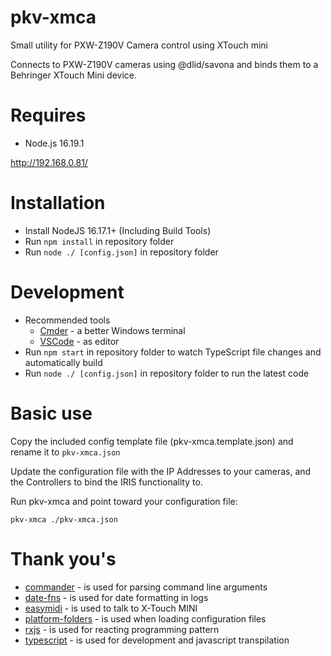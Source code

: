 # pkv-xmca

Small utility for PXW-Z190V Camera control using XTouch mini

Connects to PXW-Z190V cameras using @dlid/savona and binds them to a Behringer XTouch Mini device.

# Requires 

- Node.js 16.19.1


http://192.168.0.81/
# Installation 

- Install NodeJS 16.17.1+ (Including Build Tools)
- Run `npm install` in repository folder
- Run `node ./ [config.json]` in repository folder

# Development

- Recommended tools
  - [Cmder]([Cmder](https://cmder.app/)) - a better Windows terminal
  - [VSCode](https://code.visualstudio.com/) - as editor
- Run `npm start` in repository folder to watch TypeScript file changes and automatically build
- Run `node ./ [config.json]` in repository folder to run the latest code

# Basic use

Copy the included config template file (pkv-xmca.template.json) and rename it to `pkv-xmca.json`

Update the configuration file with the IP Addresses to your cameras, and the Controllers to bind the IRIS functionality to.

Run pkv-xmca and point toward your configuration file:

    pkv-xmca ./pkv-xmca.json


# Thank you's

- [commander](https://www.npmjs.com/package/commander) - is used for parsing command line arguments
- [date-fns](https://www.npmjs.com/package/date-fns) - is used for date formatting in logs
- [easymidi](https://www.npmjs.com/package/easymidi) - is used to talk to X-Touch MINI
- [platform-folders](https://www.npmjs.com/package/platform-folders) - is used when loading configuration files
- [rxjs](https://www.npmjs.com/package/rxjs) - is used for reacting programming pattern
- [typescript](https://www.npmjs.com/package/typescript) - is used for development and javascript transpilation
